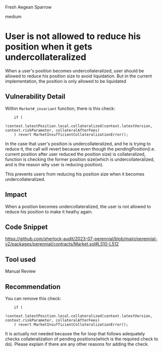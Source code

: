 Fresh Aegean Sparrow

medium

# User is not allowed to reduce his position when it gets undercollateralized
When a user's position becomes undercollateralized, user should be allowed to reduce his position size to avoid liquidation. But in the current implementation, the position is only allowed to be liquidated


## Vulnerability Detail
Within `Market#_invariant` function, there is this check:

```solidity
    if (
        !context.latestPosition.local.collateralized(context.latestVersion, context.riskParameter, collateralAfterFees)
    ) revert MarketInsufficientCollateralizationError();
```

In the case that user's position is undercollateralized, and he is trying to reduce it, the call will revert because even though the pendingPosition(i.e. current position after user reduced the position size) is collateralized, function is checking the former position size(which is undercollateralized, and is the reason why user is reducing position).

This prevents users from reducing his position size when it becomes undercollateralized.

## Impact
When a position becomes undercollateralized, the user is not allowed to reduce his position to make it healhy again.

## Code Snippet
https://github.com/sherlock-audit/2023-07-perennial/blob/main/perennial-v2/packages/perennial/contracts/Market.sol#L510-L512

## Tool used

Manual Review

## Recommendation
You can remove this check:

```solidity
    if (
        !context.latestPosition.local.collateralized(context.latestVersion, context.riskParameter, collateralAfterFees)
    ) revert MarketInsufficientCollateralizationError();
```

It is actually not needed because the for loop that follows adequately checks collateralization of pending positions(which is the required check to do).
Please explain if there are any other reasons for adding the check.